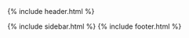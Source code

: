 <html>
<head></head>
<body>
{% include header.html %}

{% include sidebar.html %}
{% include footer.html %}
</body>
</html>
